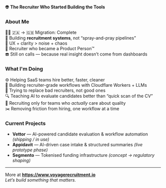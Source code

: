 👽 **The Recruiter Who Started Building the Tools**

### About Me

🚶‍♂️ 🇿🇦 → 🇬🇧 Migration: Complete  
🧱 Building **recruitment systems**, not “spray-and-pray pipelines”  
🎨 UX + clarity > noise + chaos  
🧠 Recruiter who became a Product Person™  
☎️ Still on calls — because real insight doesn’t come from dashboards  

### What I'm Doing

⚙️ Helping SaaS teams hire better, faster, cleaner  
🔧 Building recruiter-grade workflows with Cloudflare Workers + LLMs  
🤖 Trying to replace bad recruiters, not good ones  
🔍 Teaching AI to evaluate candidates better than “quick scan of the CV”  
🤝 Recruiting only for teams who *actually* care about quality  
✂️ Removing friction from hiring, one workflow at a time  

### Current Projects

- **Vettor** — AI-powered candidate evaluation & workflow automation *(shipping / in use)*  
- **Appidavit** — AI-driven case intake & structured summaries *(live prototype phase)*  
- **Segmento** — Tokenised funding infrastructure *(concept → regulatory shaping)*  

---

More at **https://www.voyagerecruitment.io**  
*Let’s build something that matters.*
